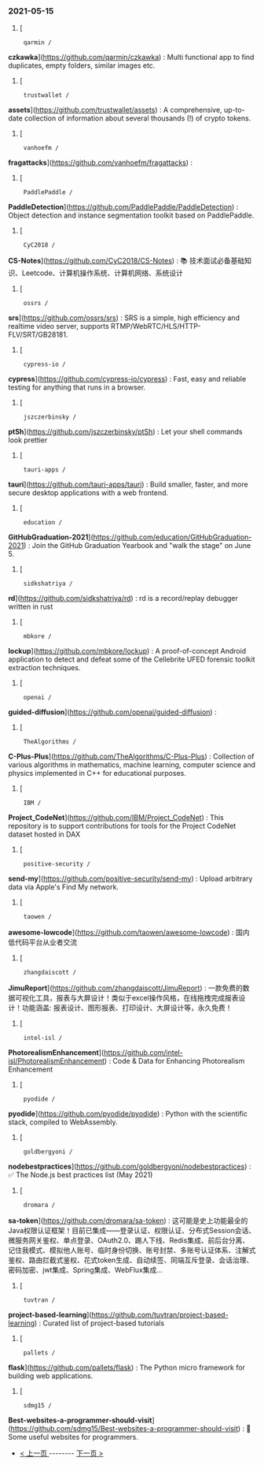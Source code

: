 ### 2021-05-15 
1. [
    

        qarmin /
**czkawka**](https://github.com/qarmin/czkawka) : Multi functional app to find duplicates, empty folders, similar images etc.
1. [
    

        trustwallet /
**assets**](https://github.com/trustwallet/assets) : A comprehensive, up-to-date collection of information about several thousands (!) of crypto tokens.
1. [
    

        vanhoefm /
**fragattacks**](https://github.com/vanhoefm/fragattacks) : 
1. [
    

        PaddlePaddle /
**PaddleDetection**](https://github.com/PaddlePaddle/PaddleDetection) : Object detection and instance segmentation toolkit based on PaddlePaddle.
1. [
    

        CyC2018 /
**CS-Notes**](https://github.com/CyC2018/CS-Notes) : 📚 技术面试必备基础知识、Leetcode、计算机操作系统、计算机网络、系统设计
1. [
    

        ossrs /
**srs**](https://github.com/ossrs/srs) : SRS is a simple, high efficiency and realtime video server, supports RTMP/WebRTC/HLS/HTTP-FLV/SRT/GB28181.
1. [
    

        cypress-io /
**cypress**](https://github.com/cypress-io/cypress) : Fast, easy and reliable testing for anything that runs in a browser.
1. [
    

        jszczerbinsky /
**ptSh**](https://github.com/jszczerbinsky/ptSh) : Let your shell commands look prettier
1. [
    

        tauri-apps /
**tauri**](https://github.com/tauri-apps/tauri) : Build smaller, faster, and more secure desktop applications with a web frontend.
1. [
    

        education /
**GitHubGraduation-2021**](https://github.com/education/GitHubGraduation-2021) : Join the GitHub Graduation Yearbook and "walk the stage" on June 5.
1. [
    

        sidkshatriya /
**rd**](https://github.com/sidkshatriya/rd) : rd is a record/replay debugger written in rust
1. [
    

        mbkore /
**lockup**](https://github.com/mbkore/lockup) : A proof-of-concept Android application to detect and defeat some of the Cellebrite UFED forensic toolkit extraction techniques.
1. [
    

        openai /
**guided-diffusion**](https://github.com/openai/guided-diffusion) : 
1. [
    

        TheAlgorithms /
**C-Plus-Plus**](https://github.com/TheAlgorithms/C-Plus-Plus) : Collection of various algorithms in mathematics, machine learning, computer science and physics implemented in C++ for educational purposes.
1. [
    

        IBM /
**Project_CodeNet**](https://github.com/IBM/Project_CodeNet) : This repository is to support contributions for tools for the Project CodeNet dataset hosted in DAX
1. [
    

        positive-security /
**send-my**](https://github.com/positive-security/send-my) : Upload arbitrary data via Apple's Find My network.
1. [
    

        taowen /
**awesome-lowcode**](https://github.com/taowen/awesome-lowcode) : 国内低代码平台从业者交流
1. [
    

        zhangdaiscott /
**JimuReport**](https://github.com/zhangdaiscott/JimuReport) : 一款免费的数据可视化工具，报表与大屏设计！类似于excel操作风格，在线拖拽完成报表设计！功能涵盖: 报表设计、图形报表、打印设计、大屏设计等，永久免费！
1. [
    

        intel-isl /
**PhotorealismEnhancement**](https://github.com/intel-isl/PhotorealismEnhancement) : Code & Data for Enhancing Photorealism Enhancement
1. [
    

        pyodide /
**pyodide**](https://github.com/pyodide/pyodide) : Python with the scientific stack, compiled to WebAssembly.
1. [
    

        goldbergyoni /
**nodebestpractices**](https://github.com/goldbergyoni/nodebestpractices) : ✅ The Node.js best practices list (May 2021)
1. [
    

        dromara /
**sa-token**](https://github.com/dromara/sa-token) : 这可能是史上功能最全的Java权限认证框架！目前已集成——登录认证、权限认证、分布式Session会话、微服务网关鉴权、单点登录、OAuth2.0、踢人下线、Redis集成、前后台分离、记住我模式、模拟他人账号、临时身份切换、账号封禁、多账号认证体系、注解式鉴权、路由拦截式鉴权、花式token生成、自动续签、同端互斥登录、会话治理、密码加密、jwt集成、Spring集成、WebFlux集成...
1. [
    

        tuvtran /
**project-based-learning**](https://github.com/tuvtran/project-based-learning) : Curated list of project-based tutorials
1. [
    

        pallets /
**flask**](https://github.com/pallets/flask) : The Python micro framework for building web applications.
1. [
    

        sdmg15 /
**Best-websites-a-programmer-should-visit**](https://github.com/sdmg15/Best-websites-a-programmer-should-visit) : 🔗 Some useful websites for programmers. 

- [ < 上一页 ](https://github.com/able8/github-trending-daily-record/blob/master/2021-05-14.md) -------- [ 下一页 > ](https://github.com/able8/github-trending-daily-record/blob/master/2021-05-16.md)